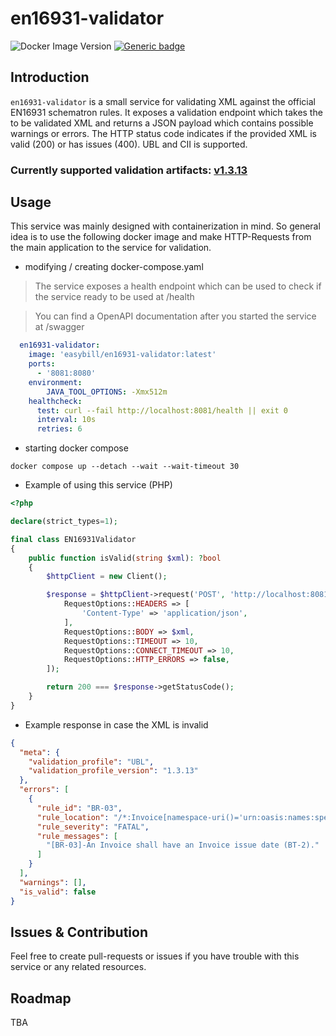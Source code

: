 # en16931-validator
![Docker Image Version](https://img.shields.io/docker/v/easybill/en16931-validator)
[![Generic badge](https://img.shields.io/badge/License-MIT-blue.svg)]()

## Introduction
`en16931-validator` is a small service for validating XML against the official
EN16931 schematron rules. It exposes a validation endpoint which takes the
to be validated XML and returns a JSON payload which contains possible warnings or errors. The HTTP status code indicates if the
provided XML is valid (200) or has issues (400). UBL and CII is supported.

### Currently supported validation artifacts: [v1.3.13](https://github.com/ConnectingEurope/eInvoicing-EN16931/releases/tag/validation-1.3.13)

## Usage
This service was mainly designed with containerization in mind. So general idea is to use the following
docker image and make HTTP-Requests from the main application to the service for validation.

- modifying / creating docker-compose.yaml

> The service exposes a health endpoint which can be used to check if the service ready to be used at /health

> You can find a OpenAPI documentation after you started the service at /swagger
```yaml
  en16931-validator:
    image: 'easybill/en16931-validator:latest'
    ports:
      - '8081:8080'
    environment:
        JAVA_TOOL_OPTIONS: -Xmx512m
    healthcheck:
      test: curl --fail http://localhost:8081/health || exit 0
      interval: 10s
      retries: 6
```

- starting docker compose
```
docker compose up --detach --wait --wait-timeout 30
```

- Example of using this service (PHP)
```PHP
<?php

declare(strict_types=1);

final class EN16931Validator
{
    public function isValid(string $xml): ?bool
    {
        $httpClient = new Client();

        $response = $httpClient->request('POST', 'http://localhost:8081/validation', [
            RequestOptions::HEADERS => [
                'Content-Type' => 'application/json',
            ],
            RequestOptions::BODY => $xml,
            RequestOptions::TIMEOUT => 10,
            RequestOptions::CONNECT_TIMEOUT => 10,
            RequestOptions::HTTP_ERRORS => false,
        ]);

        return 200 === $response->getStatusCode();
    }
}
```

- Example response in case the XML is invalid

```JSON
{
  "meta": {
    "validation_profile": "UBL",
    "validation_profile_version": "1.3.13"
  },
  "errors": [
    {
      "rule_id": "BR-03",
      "rule_location": "/*:Invoice[namespace-uri()='urn:oasis:names:specification:ubl:schema:xsd:Invoice-2'][1]",
      "rule_severity": "FATAL",
      "rule_messages": [
        "[BR-03]-An Invoice shall have an Invoice issue date (BT-2)."
      ]
    }
  ],
  "warnings": [],
  "is_valid": false
}
```

## Issues & Contribution
Feel free to create pull-requests or issues if you have trouble with this service or any related resources. 

## Roadmap
TBA